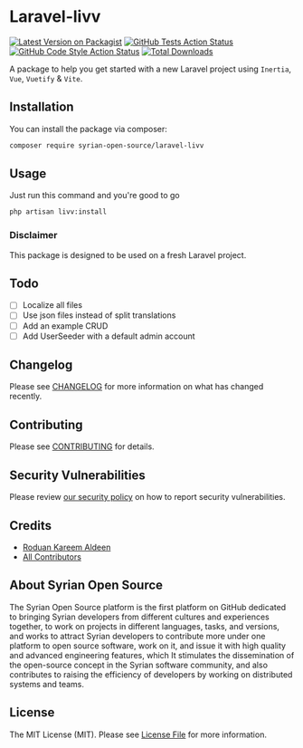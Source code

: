 # Laravel-livv

[![Latest Version on Packagist](https://img.shields.io/packagist/v/syrian-open-source/laravel-livv.svg?style=flat-square)](https://packagist.org/packages/syrian-open-source/laravel-livv)
[![GitHub Tests Action Status](https://img.shields.io/github/workflow/status/syrian-open-source/laravel-livv/run-tests?label=tests)](https://github.com/syrian-open-source/laravel-livv/actions?query=workflow%3Arun-tests+branch%3Amain)
[![GitHub Code Style Action Status](https://img.shields.io/github/workflow/status/syrian-open-source/laravel-livv/Check%20&%20fix%20styling?label=code%20style)](https://github.com/syrian-open-source/laravel-livv/actions?query=workflow%3A"Check+%26+fix+styling"+branch%3Amain)
[![Total Downloads](https://img.shields.io/packagist/dt/syrian-open-source/laravel-livv.svg?style=flat-square)](https://packagist.org/packages/syrian-open-source/laravel-livv)

A package to help you get started with a new Laravel project using `Inertia`, `Vue`, `Vuetify` & `Vite`.

## Installation

You can install the package via composer:

```bash
composer require syrian-open-source/laravel-livv
```

## Usage

Just run this command and you're good to go

```bash
php artisan livv:install
```

### Disclaimer
This package is designed to be used on a fresh Laravel project.

## Todo
- [ ] Localize all files
- [ ] Use json files instead of split translations
- [ ] Add an example CRUD
- [ ] Add UserSeeder with a default admin account

## Changelog

Please see [CHANGELOG](CHANGELOG.md) for more information on what has changed recently.

## Contributing

Please see [CONTRIBUTING](https://github.com/spatie/.github/blob/main/CONTRIBUTING.md) for details.

## Security Vulnerabilities

Please review [our security policy](../../security/policy) on how to report security vulnerabilities.

## Credits

- [Roduan Kareem Aldeen](https://github.com/RoduanKD)
- [All Contributors](../../contributors)

About Syrian Open Source
-------
The Syrian Open Source platform is the first platform on GitHub dedicated to bringing Syrian developers from different
cultures and experiences together, to work on projects in different languages, tasks, and versions, and works to attract
Syrian developers to contribute more under one platform to open source software, work on it, and issue it with high
quality and advanced engineering features, which It stimulates the dissemination of the open-source concept in the
Syrian software community, and also contributes to raising the efficiency of developers by working on distributed
systems and teams.

## License

The MIT License (MIT). Please see [License File](LICENSE.md) for more information.
